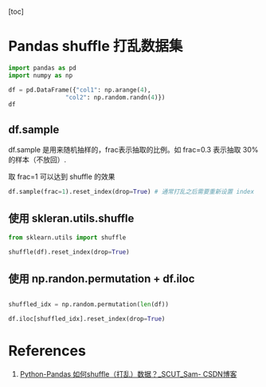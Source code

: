 [toc]

# Pandas shuffle 打乱数据集

```python
import pandas as pd
import numpy as np

df = pd.DataFrame({"col1": np.arange(4),
                "col2": np.random.randn(4)})
df
```

## df.sample

df.sample 是用来随机抽样的，frac表示抽取的比例。如 frac=0.3 表示抽取 30% 的样本（不放回）.

取
frac=1 可以达到 shuffle 的效果

```python
df.sample(frac=1).reset_index(drop=True) # 通常打乱之后需要重新设置 index
```

## 使用 skleran.utils.shuffle

```python
from sklearn.utils import shuffle
```

```python
shuffle(df).reset_index(drop=True)
```


## 使用 np.randon.permutation + df.iloc

```python

shuffled_idx = np.random.permutation(len(df))

df.iloc[shuffled_idx].reset_index(drop=True)
```

# References
1. [Python-Pandas 如何shuffle（打乱）数据？_SCUT_Sam-
CSDN博客](https://blog.csdn.net/qq_22238533/article/details/70917102)
